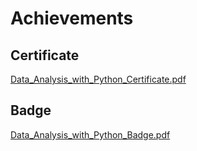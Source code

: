 

# Achievements
## Certificate
[Data_Analysis_with_Python_Certificate.pdf](https://prod-files-secure.s3.us-west-2.amazonaws.com/03e82b26-cccb-4906-bb56-adabcbdc0655/1aa3a050-2338-4a85-85d5-899bad17a31c/Data_Analysis_with_Python_Certificate.pdf?X-Amz-Algorithm=AWS4-HMAC-SHA256&X-Amz-Content-Sha256=UNSIGNED-PAYLOAD&X-Amz-Credential=ASIAZI2LB466UZQLSRWX%2F20250131%2Fus-west-2%2Fs3%2Faws4_request&X-Amz-Date=20250131T221331Z&X-Amz-Expires=3600&X-Amz-Security-Token=IQoJb3JpZ2luX2VjEL7%2F%2F%2F%2F%2F%2F%2F%2F%2F%2FwEaCXVzLXdlc3QtMiJHMEUCIQCKBXVhj3%2B6DjqaMvyJrS2Ud4nNtSCoK5IoKwlh2Tl1SgIgBtMhfV695bK1PccvYmYRXfgCa3ISwAZc7IiFPIngfCgqiAQIx%2F%2F%2F%2F%2F%2F%2F%2F%2F%2F%2FARAAGgw2Mzc0MjMxODM4MDUiDP3HPE1E%2Fdo0kCisTircA5pyLlGwSQVoAvl5s2wgv050cJa848izlUL8viZA9BrMVJkHhaJ3d0N0D2HhutIz0Nia3NdCuZKDzSSky4nMkm6bg4xewLt8SqedbYKuY4llFSYj43wfpTecIlA2TguKN92H1Y8fYWldtEOxplPhm946H%2B%2Ff3iIfRUcCvzNLXTe%2Fbks9i9yzmQTBneQukmc8ZYKr7Ukvr%2BaPScexBKjhuhtDMdfAVBQJq5fVIeQcJIpxVajOEC8u4QV%2FuwWQbqKUJvJeAsuPYpt2HkCc0Hai%2F45c4ZolUvKhSYP17GYmQNpQgOWg7fuwd9%2F4AeqoWDzo4q2d3vBDYg9ajYGiIS%2BkWjQxs%2FV%2BMKSeu9Zq%2BXjAaAtW10%2BM2ZiOKQynP3ur5Z1eGvyXN9%2B2KZLLKyNbN7vz8fV3nZVB6UFg%2FjF0jK4RlTxfG%2FauOHWVkM%2BmJK7q8X6MBiFmbGSG6M8p5L00BfbPlAMP6WG%2FvV2w2ywL10Lm2WMMNwvtJDpamXGT%2BA966jdWItDccrCBEyJCd4HPTkyHjWdD6V9axtR82eQglqLAPtwkbZyzJo6PVBliMeNvA4yOG9yqh3qpisSXiKjd0fYeCZI59PtDVufCP2ELIkLO7Ho0eRVCCpO%2FrO2udo46MKyU9bwGOqUBm3vdgVExnAHDCeL2CxtZfF6KkuW1uHLWTLw%2F2iGsb6r5iRI2Z7ZInteyz3LRN3w3HZPfo7UGIJAEmZAmTntoxMdNWR7%2BgjUWU5nOqY9dYpj%2B89IWmlWIU6VjTFLmv2MQFxcReF34uq6JzjGiGi0Bj08cf4AtFiXvxYzZs4IRk1qNu%2B2iBYVbnv5I0%2B3aY0f%2B5MsCR59Nx%2Bi7RazgCMvyNgCHf%2FWe&X-Amz-Signature=95fe9902646bb9defea6837ae01f4a4df28f25b75f70871fe3af3a45427c0263&X-Amz-SignedHeaders=host&x-id=GetObject)
## Badge
[Data_Analysis_with_Python_Badge.pdf](https://prod-files-secure.s3.us-west-2.amazonaws.com/03e82b26-cccb-4906-bb56-adabcbdc0655/4fa9bcf8-b584-40dd-8775-c0bfadf6a6f0/Data_Analysis_with_Python_Badge.pdf?X-Amz-Algorithm=AWS4-HMAC-SHA256&X-Amz-Content-Sha256=UNSIGNED-PAYLOAD&X-Amz-Credential=ASIAZI2LB466UZQLSRWX%2F20250131%2Fus-west-2%2Fs3%2Faws4_request&X-Amz-Date=20250131T221331Z&X-Amz-Expires=3600&X-Amz-Security-Token=IQoJb3JpZ2luX2VjEL7%2F%2F%2F%2F%2F%2F%2F%2F%2F%2FwEaCXVzLXdlc3QtMiJHMEUCIQCKBXVhj3%2B6DjqaMvyJrS2Ud4nNtSCoK5IoKwlh2Tl1SgIgBtMhfV695bK1PccvYmYRXfgCa3ISwAZc7IiFPIngfCgqiAQIx%2F%2F%2F%2F%2F%2F%2F%2F%2F%2F%2FARAAGgw2Mzc0MjMxODM4MDUiDP3HPE1E%2Fdo0kCisTircA5pyLlGwSQVoAvl5s2wgv050cJa848izlUL8viZA9BrMVJkHhaJ3d0N0D2HhutIz0Nia3NdCuZKDzSSky4nMkm6bg4xewLt8SqedbYKuY4llFSYj43wfpTecIlA2TguKN92H1Y8fYWldtEOxplPhm946H%2B%2Ff3iIfRUcCvzNLXTe%2Fbks9i9yzmQTBneQukmc8ZYKr7Ukvr%2BaPScexBKjhuhtDMdfAVBQJq5fVIeQcJIpxVajOEC8u4QV%2FuwWQbqKUJvJeAsuPYpt2HkCc0Hai%2F45c4ZolUvKhSYP17GYmQNpQgOWg7fuwd9%2F4AeqoWDzo4q2d3vBDYg9ajYGiIS%2BkWjQxs%2FV%2BMKSeu9Zq%2BXjAaAtW10%2BM2ZiOKQynP3ur5Z1eGvyXN9%2B2KZLLKyNbN7vz8fV3nZVB6UFg%2FjF0jK4RlTxfG%2FauOHWVkM%2BmJK7q8X6MBiFmbGSG6M8p5L00BfbPlAMP6WG%2FvV2w2ywL10Lm2WMMNwvtJDpamXGT%2BA966jdWItDccrCBEyJCd4HPTkyHjWdD6V9axtR82eQglqLAPtwkbZyzJo6PVBliMeNvA4yOG9yqh3qpisSXiKjd0fYeCZI59PtDVufCP2ELIkLO7Ho0eRVCCpO%2FrO2udo46MKyU9bwGOqUBm3vdgVExnAHDCeL2CxtZfF6KkuW1uHLWTLw%2F2iGsb6r5iRI2Z7ZInteyz3LRN3w3HZPfo7UGIJAEmZAmTntoxMdNWR7%2BgjUWU5nOqY9dYpj%2B89IWmlWIU6VjTFLmv2MQFxcReF34uq6JzjGiGi0Bj08cf4AtFiXvxYzZs4IRk1qNu%2B2iBYVbnv5I0%2B3aY0f%2B5MsCR59Nx%2Bi7RazgCMvyNgCHf%2FWe&X-Amz-Signature=46db5bab5beb1a8902c8e3892b8b55fd92a065783d7bd36d676c8aea4e79c063&X-Amz-SignedHeaders=host&x-id=GetObject)

